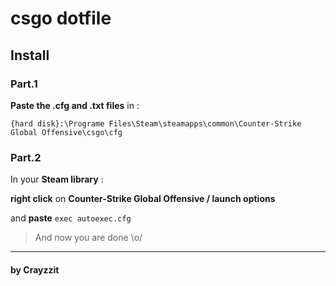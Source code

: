 # csgo dotfile

## Install
### Part.1
**Paste the .cfg and .txt files** in :

`{hard disk}:\Programe Files\Steam\steamapps\common\Counter-Strike Global Offensive\csgo\cfg`

### Part.2
In your **Steam library** :

**right click** on **Counter-Strike Global Offensive / launch options**

and **paste** `exec autoexec.cfg`

> And now you are done \o/

---

#### by Crayzzit
